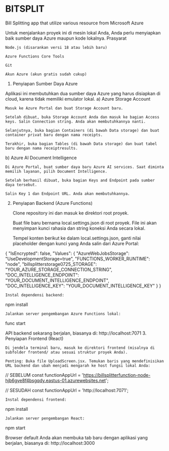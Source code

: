 # BITSPLIT
Bill Splitting app that utilize various resource from Microsoft Azure

Untuk menjalankan proyek ini di mesin lokal Anda, Anda perlu menyiapkan baik sumber daya Azure maupun kode lokalnya.
Prasyarat

    Node.js (disarankan versi 18 atau lebih baru)

    Azure Functions Core Tools

    Git

    Akun Azure (akun gratis sudah cukup)

1. Penyiapan Sumber Daya Azure

Aplikasi ini membutuhkan dua sumber daya Azure yang harus disiapkan di cloud, karena tidak memiliki emulator lokal.
a) Azure Storage Account

    Masuk ke Azure Portal dan buat Storage Account baru.

    Setelah dibuat, buka Storage Account Anda dan masuk ke bagian Access keys. Salin Connection string. Anda akan membutuhkannya nanti.

    Selanjutnya, buka bagian Containers (di bawah Data storage) dan buat container privat baru dengan nama receipts.

    Terakhir, buka bagian Tables (di bawah Data storage) dan buat tabel baru dengan nama receiptresults.

b) Azure AI Document Intelligence

    Di Azure Portal, buat sumber daya baru Azure AI services. Saat diminta memilih layanan, pilih Document Intelligence.

    Setelah berhasil dibuat, buka bagian Keys and Endpoint pada sumber daya tersebut.

    Salin Key 1 dan Endpoint URL. Anda akan membutuhkannya.

2. Penyiapan Backend (Azure Functions)

    Clone repository ini dan masuk ke direktori root proyek.

    Buat file baru bernama local.settings.json di root proyek. File ini akan menyimpan kunci rahasia dan string koneksi Anda secara lokal.

    Tempel konten berikut ke dalam local.settings.json, ganti nilai placeholder dengan kunci yang Anda salin dari Azure Portal:

{
  "IsEncrypted": false,
  "Values": {
    "AzureWebJobsStorage": "UseDevelopmentStorage=true",
    "FUNCTIONS_WORKER_RUNTIME": "node",
    "billsplitterstorage0725_STORAGE": "YOUR_AZURE_STORAGE_CONNECTION_STRING",
    "DOC_INTELLIGENCE_ENDPOINT": "YOUR_DOCUMENT_INTELLIGENCE_ENDPOINT",
    "DOC_INTELLIGENCE_KEY": "YOUR_DOCUMENT_INTELLIGENCE_KEY"
  }
}

    Instal dependensi backend:

npm install

    Jalankan server pengembangan Azure Functions lokal:

func start

API backend sekarang berjalan, biasanya di:
http://localhost:7071
3. Penyiapan Frontend (React)

    Di jendela terminal baru, masuk ke direktori frontend (misalnya di subfolder frontend/ atau sesuai struktur proyek Anda).

    Penting: Buka file UploadScreen.jsx. Temukan baris yang mendefinisikan URL backend dan ubah menjadi mengarah ke host fungsi lokal Anda:

// SEBELUM
const functionAppUrl = 'https://billsplitterfunction-node-hjb6gye8f4bsgqdy.eastus-01.azurewebsites.net';

// SESUDAH
const functionAppUrl = 'http://localhost:7071';

    Instal dependensi frontend:

npm install

    Jalankan server pengembangan React:

npm start

Browser default Anda akan membuka tab baru dengan aplikasi yang berjalan, biasanya di:
http://localhost:3000
